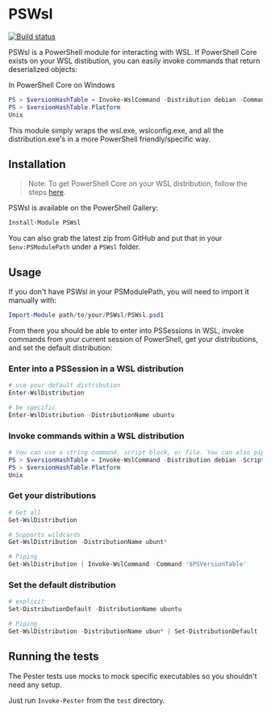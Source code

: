 # PSWsl

[![Build status](https://ci.appveyor.com/api/projects/status/d9gpxqarsca9pa3o/branch/master?svg=true)](https://ci.appveyor.com/project/PowerShell/pswsl/branch/master)

PSWsl is a PowerShell module for interacting with WSL. If PowerShell Core exists on your WSL distibution, you can easily invoke commands that return deserialized objects:

In PowerShell Core on Windows
```powershell
PS > $versionHashTable = Invoke-WslCommand -Distribution debian -Command '$PSVersionTable'
PS > $versionHashTable.Platform
Unix
``` 

This module simply wraps the wsl.exe, wslconfig.exe, and all the distribution.exe's in a more PowerShell friendly/specific way.

## Installation

> Note: To get PowerShell Core on your WSL distribution, follow the steps [here](https://github.com/powershell/powershell#get-powershell).

PSWsl is available on the PowerShell Gallery:

```powershell
Install-Module PSWsl
```

You can also grab the latest zip from GitHub and put that in your `$env:PSModulePath` under a `PSWsl` folder.

## Usage

If you don't have PSWsl in your PSModulePath, you will need to import it manually with:

```powershell
Import-Module path/to/your/PSWsl/PSWsl.psd1
```

From there you should be able to enter into PSSessions in WSL, invoke commands from your current session of PowerShell, get your distributions, and set the default distribution:

### Enter into a PSSession in a WSL distribution

```powershell
# use your default distribution
Enter-WslDistribution

# be specific
Enter-WslDistribution -DistributionName ubuntu
```

### Invoke commands within a WSL distribution

```powershell
# You can use a string command, script block, or file. You can also pipe in a distribution array
PS > $versionHashTable = Invoke-WslCommand -Distribution debian -ScriptBlock { $PSVersionTable }
PS > $versionHashTable.Platform
Unix
```

### Get your distributions

```powershell
# Get all
Get-WslDistribution

# Supports wildcards
Get-WslDistribution -DistributionName ubunt*

# Piping
Get-WslDistribution | Invoke-WslCommand -Command '$PSVersionTable'
```

### Set the default distribution

```powershell
# explicit
Set-DistributionDefault -DistributionName ubuntu

# Piping
Get-WslDistribution -DistributionName ubun* | Set-DistributionDefault
```

## Running the tests

The Pester tests use mocks to mock specific executables so you shouldn't need any setup.

Just run `Invoke-Pester` from the `test` directory.
